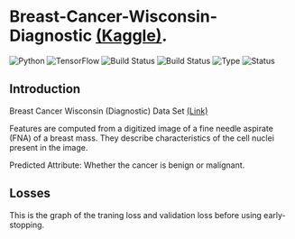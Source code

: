 # Breast-Cancer-Wisconsin-Diagnostic [(Kaggle)](https://www.kaggle.com/uciml/breast-cancer-wisconsin-data).

![Python](https://img.shields.io/badge/python-3.8.x-success) ![TensorFlow](https://img.shields.io/badge/Tensor_Flow-2.x.x-success) ![Build Status](https://img.shields.io/badge/Keras-ANN-success) ![Build Status](https://img.shields.io/badge/Machine-Learning-red) ![Type](https://img.shields.io/badge/Type-Supervised-yellow) ![Status](https://img.shields.io/badge/Status-Completed-success)

## Introduction
Breast Cancer Wisconsin (Diagnostic) Data Set [(Link)](https://www.kaggle.com/uciml/breast-cancer-wisconsin-data)

Features are computed from a digitized image of a fine needle aspirate (FNA) of a breast mass. They describe characteristics of the cell nuclei present in the image.

Predicted Attribute: Whether the cancer is benign or malignant.

## Losses
This is the graph of the traning loss and validation loss before using early-stopping.